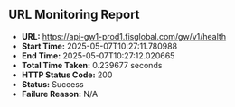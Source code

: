 ## URL Monitoring Report

- **URL:** https://api-gw1-prod1.fisglobal.com/gw/v1/health
- **Start Time:** 2025-05-07T10:27:11.780988
- **End Time:** 2025-05-07T10:27:12.020665
- **Total Time Taken:** 0.239677 seconds
- **HTTP Status Code:** 200
- **Status:** Success
- **Failure Reason:** N/A
